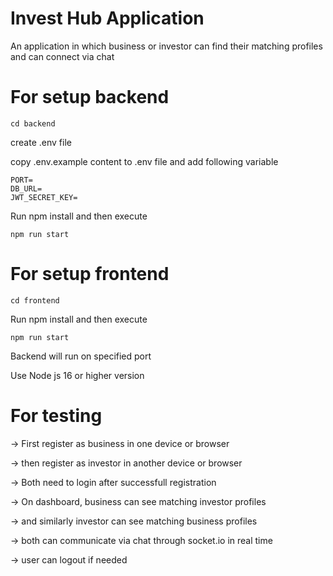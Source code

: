 
# Invest Hub Application

An application in which business or investor can find their matching profiles and can connect via chat



# For setup backend 

```
cd backend

```
create .env file

copy .env.example content to .env file and add following variable 

```
PORT=
DB_URL=
JWT_SECRET_KEY=

```

Run npm install and then execute 


```
npm run start
```


# For setup frontend 

```
cd frontend
```


Run npm install and then execute 


```
npm run start
```


Backend will run on specified port 

Use Node js 16 or higher version


# For testing

-> First register as business in one device or browser

-> then register as investor in another device or browser

-> Both need to login after successfull registration

-> On dashboard, business can see matching investor profiles 

-> and similarly investor can see matching business profiles

-> both can communicate via chat through socket.io in real time 

-> user can logout if needed


